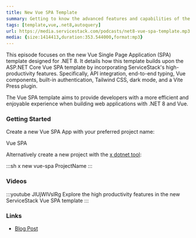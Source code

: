 ```yaml
---
title: New Vue SPA Template
summary: Getting to know the advanced features and capabilities of the enhanced Vite TypeScript Vue SPA template for .NET 8
tags: [template,vue,.net8,autoquery]
url: https://media.servicestack.com/podcasts/net8-vue-spa-template.mp3
media: {size:1414413,duration:353.544000,format:mp3}
---
```


This episode focuses on the new Vue Single Page Application (SPA) template designed for .NET 8. 
It details how this template builds upon the ASP.NET Core Vue SPA template by incorporating 
ServiceStack's high-productivity features. Specifically, API integration, end-to-end typing, 
Vue components, built-in authentication, Tailwind CSS, dark mode, and a Vite Press plugin. 

The Vue SPA template aims to provide developers with a more efficient and enjoyable experience 
when building web applications with .NET 8 and Vue.

### Getting Started

Create a new Vue SPA App with your preferred project name:

<project-creator v-slot="x">
    <project-template :name="x.text" repo="NetCoreTemplates/vue-spa" :tags="['vite','auth']">
        <div class="mb-3 text-xl font-medium text-gray-700 dark:text-gray-200">Vue SPA</div>
        <template #icon>
            <img class='w-12 h-12' src="/img/svgs/vue.svg">
        </template>
    </project-template>
</project-creator>

Alternatively create a new project with the [x dotnet tool](https://docs.servicestack.net/dotnet-new):

:::sh
x new vue-spa ProjectName
:::

### Videos

:::youtube JlUjWlVslRg
Explore the high productivity features in the new ServiceStack Vue SPA template
:::

### Links

- [Blog Post](/posts/net8-vue-spa-template)